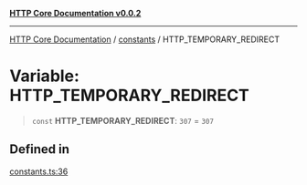 [**HTTP Core Documentation v0.0.2**](../../README.md)

***

[HTTP Core Documentation](../../modules.md) / [constants](../README.md) / HTTP\_TEMPORARY\_REDIRECT

# Variable: HTTP\_TEMPORARY\_REDIRECT

> `const` **HTTP\_TEMPORARY\_REDIRECT**: `307` = `307`

## Defined in

[constants.ts:36](https://github.com/stonemjs/http-core/blob/ed7c2187bd85b6877da7cd9f8c94448716446e07/src/constants.ts#L36)
